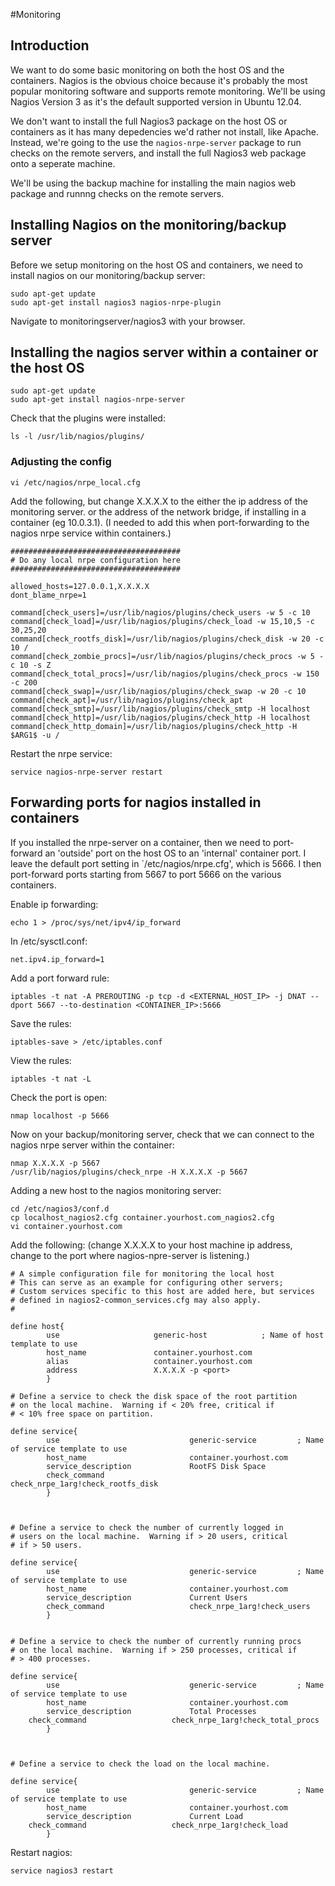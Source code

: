#Monitoring

## Introduction

We want to do some basic monitoring on both the host OS and the containers. Nagios is the obvious choice because it's probably
the most popular monitoring software and supports remote monitoring. We'll be using Nagios Version 3 as it's the default supported version in Ubuntu 12.04.

We don't want to install the full Nagios3 package on the host OS or containers as it has many depedencies we'd rather not install, like Apache. Instead, we're going to the use the `nagios-nrpe-server` package to run checks on the remote servers, and install the full Nagios3 web package onto a seperate machine. 

We'll be using the backup machine for installing the main nagios web package and runnng checks on the remote servers.

## Installing Nagios on the monitoring/backup server

Before we setup monitoring on the host OS and containers, we need to install nagios on our monitoring/backup server:

```
sudo apt-get update
sudo apt-get install nagios3 nagios-nrpe-plugin
```

Navigate to monitoringserver/nagios3 with your browser.

## Installing the nagios server within a container or the host OS

```
sudo apt-get update
sudo apt-get install nagios-nrpe-server
```

Check that the plugins were installed:

```
ls -l /usr/lib/nagios/plugins/
```

### Adjusting the config

```
vi /etc/nagios/nrpe_local.cfg
```

Add the following, but change X.X.X.X to the either the ip address of the monitoring server. or the address of the network bridge, if installing in a container (eg 10.0.3.1). (I needed to add this when port-forwarding to the nagios nrpe service within containers.)

```
######################################
# Do any local nrpe configuration here
######################################

allowed_hosts=127.0.0.1,X.X.X.X
dont_blame_nrpe=1

command[check_users]=/usr/lib/nagios/plugins/check_users -w 5 -c 10
command[check_load]=/usr/lib/nagios/plugins/check_load -w 15,10,5 -c 30,25,20
command[check_rootfs_disk]=/usr/lib/nagios/plugins/check_disk -w 20 -c 10 /
command[check_zombie_procs]=/usr/lib/nagios/plugins/check_procs -w 5 -c 10 -s Z
command[check_total_procs]=/usr/lib/nagios/plugins/check_procs -w 150 -c 200
command[check_swap]=/usr/lib/nagios/plugins/check_swap -w 20 -c 10
command[check_apt]=/usr/lib/nagios/plugins/check_apt
command[check_smtp]=/usr/lib/nagios/plugins/check_smtp -H localhost
command[check_http]=/usr/lib/nagios/plugins/check_http -H localhost
command[check_http_domain]=/usr/lib/nagios/plugins/check_http -H $ARG1$ -u /

```

Restart the nrpe service:

```
service nagios-nrpe-server restart
```

## Forwarding ports for nagios installed in containers

If you installed the nrpe-server on a container, then we need to port-forward an 'outside' port on the host OS to an 'internal' container port. I leave the default port setting in `/etc/nagios/nrpe.cfg', which is 5666. I then port-forward ports starting from 5667 to port 5666 on the various containers.

Enable ip forwarding:

```
echo 1 > /proc/sys/net/ipv4/ip_forward

```

In /etc/sysctl.conf:

```
net.ipv4.ip_forward=1
```

Add a port forward rule:

```
iptables -t nat -A PREROUTING -p tcp -d <EXTERNAL_HOST_IP> -j DNAT --dport 5667 --to-destination <CONTAINER_IP>:5666
```

Save the rules:

```
iptables-save > /etc/iptables.conf
```

View the rules:

```
iptables -t nat -L
```

Check the port is open:

```
nmap localhost -p 5666
```

Now on your backup/monitoring server, check that we can connect to the nagios nrpe server within the container:

```
nmap X.X.X.X -p 5667
/usr/lib/nagios/plugins/check_nrpe -H X.X.X.X -p 5667
```

Adding a new host to the nagios monitoring server:

```
cd /etc/nagios3/conf.d
cp localhost_nagios2.cfg container.yourhost.com_nagios2.cfg
vi container.yourhost.com
```

Add the following: (change X.X.X.X to your host machine ip address, change <port> to the port where nagios-npre-server is listening.)

```
# A simple configuration file for monitoring the local host
# This can serve as an example for configuring other servers;
# Custom services specific to this host are added here, but services
# defined in nagios2-common_services.cfg may also apply.
# 

define host{
        use                     generic-host            ; Name of host template to use
        host_name              	container.yourhost.com
        alias                   container.yourhost.com
        address                 X.X.X.X -p <port>
        }

# Define a service to check the disk space of the root partition
# on the local machine.  Warning if < 20% free, critical if
# < 10% free space on partition.

define service{
        use                             generic-service         ; Name of service template to use
        host_name                       container.yourhost.com
        service_description             RootFS Disk Space
        check_command                   check_nrpe_1arg!check_rootfs_disk
        }



# Define a service to check the number of currently logged in
# users on the local machine.  Warning if > 20 users, critical
# if > 50 users.

define service{
        use                             generic-service         ; Name of service template to use
        host_name                       container.yourhost.com
        service_description             Current Users
        check_command                   check_nrpe_1arg!check_users
        }


# Define a service to check the number of currently running procs
# on the local machine.  Warning if > 250 processes, critical if
# > 400 processes.

define service{
        use                             generic-service         ; Name of service template to use
        host_name                       container.yourhost.com
        service_description             Total Processes
	check_command                   check_nrpe_1arg!check_total_procs
        }



# Define a service to check the load on the local machine. 

define service{
        use                             generic-service         ; Name of service template to use
        host_name                       container.yourhost.com
        service_description             Current Load
	check_command                   check_nrpe_1arg!check_load
        }

```

Restart nagios:

```
service nagios3 restart
```
